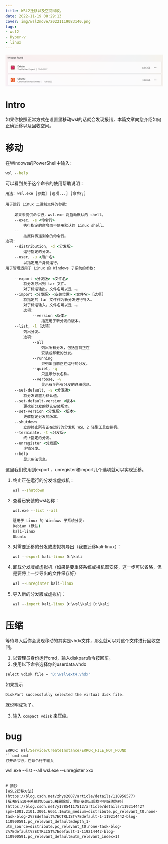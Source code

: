 ```yaml
---
title: WSL2迁移以及空间回收。
date: 2022-11-19 08:29:13
cover: img/wsl2move/20221119083140.png
tags:
- wsl2
- Hyper-v
- linux
---
```

![](../img/wsl2move/20221119083153.png)  
# Intro
如果你按照正常方式在设置里移动wsl的话就会发现报错，本篇文章向您介绍如何正确迁移以及回收空间。
# 移动
在Windows的PowerShell中输入:
```cmd cmd
wsl --help
```
可以看到关于这个命令的使用帮助说明：
```cmd cmd
用法: wsl.exe [参数] [选项...] [命令行]
 
用于运行 Linux 二进制文件的参数:
 
    如果未提供命令行，wsl.exe 将启动默认的 shell。
    --exec, -e <命令行>
        执行指定的命令而不使用默认的 Linux shell。
    --
        按原样传递剩余的命令行。
选项:
    --distribution, -d <分发版>
        运行指定的分发。
    --user, -u <用户名>
        以指定用户身份运行。
用于管理适用于 Linux 的 Windows 子系统的参数:
 
    --export <分发版> <文件名>
        将分发导出到 tar 文件。
        对于标准输出，文件名可以是 -。
    --import <分发版> <安装位置> <文件名> [选项]
        将指定的 tar 文件作为新分发进行导入。
        对于标准输入，文件名可以是 -。
        选项:
            --version <版本>
                指定用于新分发的版本。
    --list, -l [选项]
        列出分发。
        选项:
            --all
                列出所有分发，包括当前正在
                安装或卸载的分发。
            --running
                只列出当前正在运行的分发。
            --quiet, -q
                只显示分发名称。
            --verbose, -v
                显示有关所有分发的详细信息。
    --set-default, -s <分发版>
        将分发设置为默认值。
    --set-default-version <版本>
        更改新分发的默认安装版本。
    --set-version <分发版> <版本>
        更改指定分发的版本。
    --shutdown
        立即终止所有正在运行的分发和 WSL 2 轻型工具虚拟机。
    --terminate, -t <分发版>
        终止指定的分发。
    --unregister <分发版>
        注销分发。
    --help
        显示用法信息。
```
这里我们使用到export 、unregister和import几个选项就可以实现迁移。
1. 终止正在运行的分发或虚拟机：
   ```cmd cmd
   wsl --shutdown
   ```
2. 查看已安装的wsl名称：
   ```cmd cmd
   wsl.exe --list --all
   ```
   ```cmd cmd
   适用于 Linux 的 Windows 子系统分发:
   Debian (默认)
   kali-linux
   Ubuntu
   ```
3. 对需要迁移的分发或虚拟机导出（我要迁移kali-linux）：
   ```cmd cmd
   wsl --export kali-linux D:\kali
   ```
4. 卸载分发版或虚拟机（如果是要重装系统或换机器安装，这一步可以省略，但是要将上一步导出的文件保存好）
   ```cmd cmd
   wsl --unregister kali-linux
   ```
5. 导入新的分发版或虚拟机：
   ```cmd cmd
   wsl --import kali-linux D:\wsl\kali D:\kali
   ```

# 压缩
等待导入后你会发现移动的其实是vhdx文件，那么就可以对这个文件进行回收空间。
1. 以管理员身份运行cmd，输入diskpart命令按回车。
2. 使用以下命令选择你的userdata.vhdx
```cmd cmd
select vdisk file = "D:\wsl\ext4.vhdx"
```
如果提示
```cmd cmd
DiskPart successfully selected the virtual disk file.
```
就说明成功了。

3. 输入 `compact vdisk` 来压缩。

# bug
```cmd cmd
ERROR: Wsl/Service/CreateInstance/ERROR_FILE_NOT_FOUND
```cmd cmd
打开命令行，在命令行中输入
```
wsl.exe --list --all
wsl.exe --unregister xxx
```

# 摘抄
[WSL2迁移方法](https://blog.csdn.net/zhys2007/article/details/110958577)
[解决Win10子系统的Ubuntu被删除后，重新安装出现找不到系统路径](https://blog.csdn.net/y17854117512/article/details/119214442?spm=1001.2101.3001.6661.1&utm_medium=distribute.pc_relevant_t0.none-task-blog-2%7Edefault%7ECTRLIST%7Edefault-1-119214442-blog-110900591.pc_relevant_default&depth_1-utm_source=distribute.pc_relevant_t0.none-task-blog-2%7Edefault%7ECTRLIST%7Edefault-1-119214442-blog-110900591.pc_relevant_default&utm_relevant_index=1)